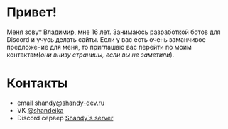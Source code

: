 # Привет!
Меня зовут Владимир, мне 16 лет. Занимаюсь разработкой ботов для Discord и учусь делать сайты. Если у вас есть очень заманчивое предложение для меня, то приглашаю вас перейти по моим контактам(*они внизу страницы, если вы не заметили*). 

# Контакты
* email <shandy@shandy-dev.ru>
* VK [@shandeika](https://vk.com/shandeika)
* Discord сервер [Shandy`s server](https://discord.gg/2BEfEAm)
